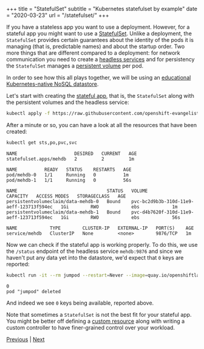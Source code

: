 +++
title = "StatefulSet"
subtitle = "Kubernetes statefulset by example"
date = "2020-03-23"
url = "/statefulset/"
+++

If you have a stateless app you want to use a deployment. However, for a stateful app you might want to use a [StatefulSet](https://kubernetes.io/docs/concepts/workloads/controllers/statefulset/). Unlike a deployment, the `StatefulSet` provides certain guarantees about the identity of the pods it is managing (that is, predictable names) and about the startup order. Two more things that are different compared to a deployment: for network communication you need to create a [headless services](https://kubernetes.io/docs/concepts/services-networking/service/#headless-services) and for persistency the `StatefulSet` manages a [persistent volume](/pv) per pod.

In order to see how this all plays together, we will be using an [educational Kubernetes-native NoSQL datastore](https://blog.openshift.com/kubernetes-statefulset-in-action/). 

Let's start with creating the [stateful app](https://raw.githubusercontent.com/openshift-evangelists/mehdb/main/app.yaml), that is, the `StatefulSet` along with the persistent volumes and the headless service:

```bash
kubectl apply -f https://raw.githubusercontent.com/openshift-evangelists/mehdb/main/app.yaml
```

After a minute or so, you can have a look at all the resources that have been created:

```bash
kubectl get sts,po,pvc,svc
```
```cat
NAME                     DESIRED   CURRENT   AGE
statefulset.apps/mehdb   2         2         1m

NAME          READY   STATUS    RESTARTS   AGE
pod/mehdb-0   1/1     Running   0          1m
pod/mehdb-1   1/1     Running   0          56s

NAME                                 STATUS   VOLUME                                     CAPACITY   ACCESS MODES   STORAGECLASS   AGE
persistentvolumeclaim/data-mehdb-0   Bound    pvc-bc2d9b3b-310d-11e9-aeff-123713f594ec   1Gi        RWO            ebs            1m
persistentvolumeclaim/data-mehdb-1   Bound    pvc-d4b7620f-310d-11e9-aeff-123713f594ec   1Gi        RWO            ebs            56s

NAME            TYPE        CLUSTER-IP   EXTERNAL-IP   PORT(S)    AGE
service/mehdb   ClusterIP   None         <none>        9876/TCP   1m
```

Now we can check if the stateful app is working properly. To do this, we use the `/status` endpoint of the headless service `mehdb:9876` and since we haven't put any data yet into the datastore, we'd expect that `0` keys are reported:

```bash
kubectl run -it --rm jumpod --restart=Never --image=quay.io/openshiftlabs/jump:0.2 -- curl mehdb:9876/status?level=full
```
```cat
0
pod "jumpod" deleted
```

And indeed we see `0` keys being available, reported above.

Note that sometimes a `StatefulSet` is not the best fit for your stateful app. You might be better off defining a [custom resource](https://kubernetes.io/docs/concepts/extend-kubernetes/api-extension/custom-resources/) along with writing a custom controller to have finer-grained control over your workload.

[Previous](/jobs) | [Next](/ic)
